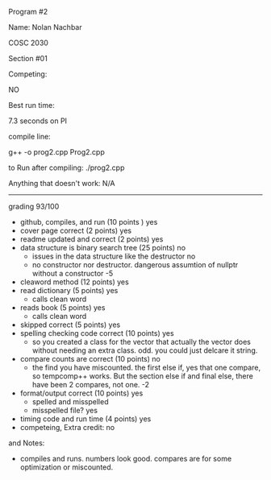 Program #2

Name: Nolan Nachbar

COSC 2030

Section #01

Competing: 

NO

Best run time: 

7.3 seconds on PI

compile line: 

g++ -o prog2.cpp Prog2.cpp

to Run after compiling:
./prog2.cpp

Anything that doesn't work:
N/A


---
grading 93/100<BR>
* github, compiles, and  run (10 points ) yes
* cover page correct (2 points) yes
* readme updated and correct (2 points) yes
* data structure is binary search tree (25 points) no
  * issues in the data structure like the destructor no 
  * no constructor nor destructor.  dangerous assumtion of nullptr without a constructor -5
* cleaword method (12 points) yes
* read dictionary (5 points) yes
  * calls clean word
* reads book (5 points) yes
  * calls clean word
* skipped correct (5 points) yes
* spelling checking code correct (10 points)  yes
  * so you created a class for the vector that actually the vector does without needing an extra class.  odd. you could just delcare it string.
* compare counts are correct (10 points) no
  * the find you have miscounted.  the first else if, yes that one compare, so tempcomp++ works.  But the section else if and final else, there have been 2 compares, not one.  -2
* format/output correct (10 points) yes
  * spelled and misspelled
  * misspelled file? yes
* timing code and run time (4 points) yes
* competeing, Extra credit: no

and Notes:<BR>
* compiles and runs.  numbers look good.  compares are for some optimization or miscounted.
